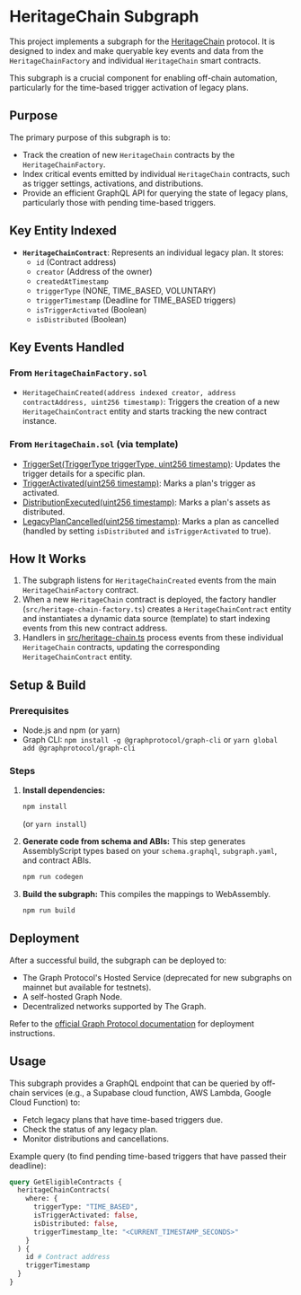 # HeritageChain Subgraph

This project implements a subgraph for the [HeritageChain](https://github.com/officialcmg/heritagechain-foundry) protocol. It is designed to index and make queryable key events and data from the `HeritageChainFactory` and individual `HeritageChain` smart contracts.

This subgraph is a crucial component for enabling off-chain automation, particularly for the time-based trigger activation of legacy plans.

## Purpose

The primary purpose of this subgraph is to:

*   Track the creation of new `HeritageChain` contracts by the `HeritageChainFactory`.
*   Index critical events emitted by individual `HeritageChain` contracts, such as trigger settings, activations, and distributions.
*   Provide an efficient GraphQL API for querying the state of legacy plans, particularly those with pending time-based triggers.

## Key Entity Indexed

*   **`HeritageChainContract`**: Represents an individual legacy plan. It stores:
    *   `id` (Contract address)
    *   `creator` (Address of the owner)
    *   `createdAtTimestamp`
    *   `triggerType` (NONE, TIME_BASED, VOLUNTARY)
    *   `triggerTimestamp` (Deadline for TIME_BASED triggers)
    *   `isTriggerActivated` (Boolean)
    *   `isDistributed` (Boolean)

## Key Events Handled

### From `HeritageChainFactory.sol`
*   `HeritageChainCreated(address indexed creator, address contractAddress, uint256 timestamp)`: Triggers the creation of a new `HeritageChainContract` entity and starts tracking the new contract instance.

### From `HeritageChain.sol` (via template)
*   [TriggerSet(TriggerType triggerType, uint256 timestamp)](cci:1://file:///home/chris/automations/hchain/subgraph/heritagechain/src/heritage-chain.ts:17:0-41:1): Updates the trigger details for a specific plan.
*   [TriggerActivated(uint256 timestamp)](cci:1://file:///home/chris/automations/hchain/subgraph/heritagechain/src/heritage-chain.ts:43:0-51:1): Marks a plan's trigger as activated.
*   [DistributionExecuted(uint256 timestamp)](cci:1://file:///home/chris/automations/hchain/subgraph/heritagechain/src/heritage-chain.ts:53:0-61:1): Marks a plan's assets as distributed.
*   [LegacyPlanCancelled(uint256 timestamp)](cci:1://file:///home/chris/automations/hchain/subgraph/heritagechain/src/heritage-chain.ts:63:0-76:1): Marks a plan as cancelled (handled by setting `isDistributed` and `isTriggerActivated` to true).

## How It Works

1.  The subgraph listens for `HeritageChainCreated` events from the main `HeritageChainFactory` contract.
2.  When a new `HeritageChain` contract is deployed, the factory handler (`src/heritage-chain-factory.ts`) creates a `HeritageChainContract` entity and instantiates a dynamic data source (template) to start indexing events from this new contract address.
3.  Handlers in [src/heritage-chain.ts](cci:7://file:///home/chris/automations/hchain/subgraph/heritagechain/src/heritage-chain.ts:0:0-0:0) process events from these individual `HeritageChain` contracts, updating the corresponding `HeritageChainContract` entity.

## Setup & Build

### Prerequisites
*   Node.js and npm (or yarn)
*   Graph CLI: `npm install -g @graphprotocol/graph-cli` or `yarn global add @graphprotocol/graph-cli`

### Steps
1.  **Install dependencies:**
    ```bash
    npm install
    ```
    (or `yarn install`)

2.  **Generate code from schema and ABIs:**
    This step generates AssemblyScript types based on your `schema.graphql`, `subgraph.yaml`, and contract ABIs.
    ```bash
    npm run codegen
    ```

3.  **Build the subgraph:**
    This compiles the mappings to WebAssembly.
    ```bash
    npm run build
    ```

## Deployment

After a successful build, the subgraph can be deployed to:
*   The Graph Protocol's Hosted Service (deprecated for new subgraphs on mainnet but available for testnets).
*   A self-hosted Graph Node.
*   Decentralized networks supported by The Graph.

Refer to the [official Graph Protocol documentation](https://thegraph.com/docs/en/deploying/) for deployment instructions.

## Usage

This subgraph provides a GraphQL endpoint that can be queried by off-chain services (e.g., a Supabase cloud function, AWS Lambda, Google Cloud Function) to:
*   Fetch legacy plans that have time-based triggers due.
*   Check the status of any legacy plan.
*   Monitor distributions and cancellations.

Example query (to find pending time-based triggers that have passed their deadline):
```graphql
query GetEligibleContracts {
  heritageChainContracts(
    where: {
      triggerType: "TIME_BASED",
      isTriggerActivated: false,
      isDistributed: false,
      triggerTimestamp_lte: "<CURRENT_TIMESTAMP_SECONDS>"
    }
  ) {
    id # Contract address
    triggerTimestamp
  }
}